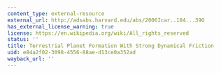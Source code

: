 ```yaml
---
content_type: external-resource
external_url: http://adsabs.harvard.edu/abs/2006Icar..184...39O
has_external_license_warning: true
license: https://en.wikipedia.org/wiki/All_rights_reserved
status: ''
title: Terrestrial Planet Formation With Strong Dynamical Friction
uid: e84a2f02-3098-4556-88ae-d13ce0a352ad
wayback_url: ''
---
```

